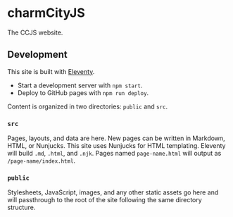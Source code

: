 # charmCityJS

The CCJS website.

## Development

This site is built with [Eleventy](https://11ty.dev).

- Start a development server with `npm start`.
- Deploy to GitHub pages with `npm run deploy`.

Content is organized in two directories: `public` and `src`.

### `src`

Pages, layouts, and data are here. New pages can be written in Markdown, HTML, or Nunjucks. This site uses Nunjucks for HTML templating. Eleventy will build `.md`, `.html`, and `.njk`. Pages named `page-name.html` will output as `/page-name/index.html`.

### `public`

Stylesheets, JavaScript, images, and any other static assets go here and will passthrough to the root of the site following the same directory structure.

